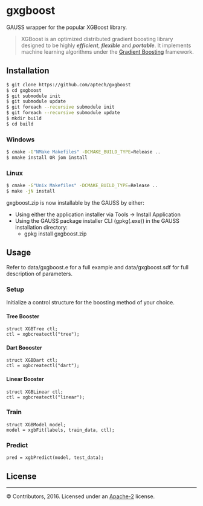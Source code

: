 # gxgboost
GAUSS wrapper for the popular XGBoost library. 

> XGBoost is an optimized distributed gradient boosting library designed to be highly ***efficient***, ***flexible*** and ***portable***.
> It implements machine learning algorithms under the [Gradient Boosting](https://en.wikipedia.org/wiki/Gradient_boosting) framework.

## Installation

```bash
$ git clone https://github.com/aptech/gxgboost
$ cd gxgboost
$ git submodule init
$ git submodule update
$ git foreach --recursive submodule init
$ git foreach --recursive submodule update
$ mkdir build
$ cd build
```

### Windows
```bash
$ cmake -G"NMake Makefiles" -DCMAKE_BUILD_TYPE=Release ..
$ nmake install OR jom install
```

### Linux
```bash
$ cmake -G"Unix Makefiles" -DCMAKE_BUILD_TYPE=Release ..
$ make -jN install
```

gxgboost.zip is now installable by the GAUSS by either:
- Using either the application installer via Tools -> Install Application
- Using the GAUSS package installer CLI (gpkg(.exe)) in the GAUSS installation directory:
  - gpkg install gxgboost.zip

## Usage
Refer to data/gxgboost.e for a full example and data/gxgboost.sdf for full description of parameters.

### Setup
Initialize a control structure for the boosting method of your choice.

#### Tree Booster
```
struct XGBTree ctl;
ctl = xgbcreatectl("tree");
```

#### Dart Boooster
```
struct XGBDart ctl;
ctl = xgbcreatectl("dart");
```

#### Linear Booster
```
struct XGBLinear ctl;
ctl = xgbcreatectl("linear");
```

### Train
```
struct XGBModel model;
model = xgbFit(labels, train_data, ctl);
```

### Predict
```
pred = xgbPredict(model, test_data);
```

## License
-------
© Contributors, 2016. Licensed under an [Apache-2](https://github.com/dmlc/xgboost/blob/master/LICENSE) license.
